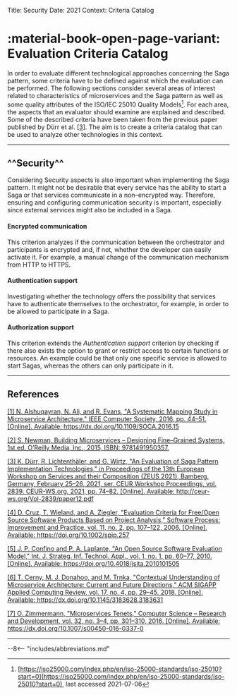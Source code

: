 Title: Security
Date: 2021
Context: Criteria Catalog

# :material-book-open-page-variant: Evaluation Criteria Catalog

In order to evaluate different technological approaches concerning the Saga pattern, some criteria have to be defined against which the evaluation can be performed.
The following sections consider several areas of interest related to characteristics of microservices and the Saga pattern as well as some quality attributes of the ISO/IEC 25010 Quality Models[^1].
For each area, the aspects that an evaluator should examine are explained and described.
Some of the described criteria have been taken from the previous paper published by Dürr et al. [\[3\]](#3).
The aim is to create a criteria catalog that can be used to analyze other technologies in this context.

-----------------------------------------------------------------------------

## ^^Security^^

Considering Security aspects is also important when implementing the Saga pattern.
It might not be desirable that every service has the ability to start a Saga or that services communicate in a non–encrypted way.
Therefore, ensuring and configuring communication security is important, especially since external services might also be included in a Saga.

#### Encrypted communication
This criterion analyzes if the communication between the orchestrator and participants is encrypted and, if not, whether the developer can easily activate it.
For example, a manual change of the communication mechanism from HTTP to HTTPS.

#### Authentication support
Investigating whether the technology offers the possibility that services have to authenticate themselves to the orchestrator, for example, in order to be allowed to participate in a Saga.

#### Authorization support
This criterion extends the _Authentication support_ criterion by checking if there also exists the option to grant or restrict access to certain functions or resources.
An example could be that only one specific service is allowed to start Sagas, whereas the others can only participate in it.

-----------------------------------------------------------------------

## References

<a name="1" href="https://dx.doi.org/10.1109/SOCA.2016.15">[1] N. Alshuqayran, N. Ali, and R. Evans, "A Systematic Mapping Study in Microservice Architecture." IEEE Computer Society, 2016, pp. 44–51. [Online]. Available: https://dx.doi.org/10.1109/SOCA.2016.15</a>

<a name="2" href="https://www.oreilly.com/library/view/building-microservices/9781491950340/">[2] S. Newman, Building Microservices – Designing Fine–Grained Systems, 1st ed. O’Reilly Media, Inc., 2015, ISBN: 9781491950357.</a>

<a name="3" href="http://ceur-ws.org/Vol-2839/paper12.pdf">[3] K. Dürr, R. Lichtenthäler, and G. Wirtz, "An Evaluation of Saga Pattern Implementation Technologies," in Proceedings of the 13th European Workshop on Services and their Composition (ZEUS 2021), Bamberg, Germany, February 25–26, 2021, ser. CEUR Workshop Proceedings, vol. 2839. CEUR-WS.org, 2021, pp. 74–82. [Online]. Available: http://ceur-ws.org/Vol-2839/paper12.pdf</a>

<a name="4" href="https://doi.org/10.1002/spip.257">[4] D. Cruz, T. Wieland, and A. Ziegler, "Evaluation Criteria for Free/Open Source Software Products Based on Project Analysis," Software Process: Improvement and Practice, vol. 11, no. 2, pp. 107–122, 2006. [Online]. Available: https://doi.org/10.1002/spip.257</a>

<a name="5" href="https://doi.org/10.4018/jsita.2010101505">[5] J. P. Confino and P. A. Laplante, "An Open Source Software Evaluation Model," Int. J. Strateg. Inf. Technol. Appl., vol. 1, no. 1, pp. 60–77, 2010. [Online]. Available: https://doi.org/10.4018/jsita.2010101505</a>

<a name="6" href="https://dx.doi.org/10.1145/3183628.3183631">[6] T. Cerny, M. J. Donahoo, and M. Trnka, "Contextual Understanding of Microservice Architecture: Current and Future Directions," ACM SIGAPP Applied Computing Review, vol. 17, no. 4, pp. 29–45, 2018. [Online]. Available: https://dx.doi.org/10.1145/3183628.3183631</a>

<a name="7" href="https://dx.doi.org/10.1007/s00450-016-0337-0">[7] O. Zimmermann, "Microservices Tenets," Computer Science – Research and Development, vol. 32, no. 3–4, pp. 301–310, 2016. [Online]. Available: https://dx.doi.org/10.1007/s00450-016-0337-0</a>

-----------------------------------------------------------------------

[^1]: [https://iso25000.com/index.php/en/iso-25000-standards/iso-25010?start=0](https://iso25000.com/index.php/en/iso-25000-standards/iso-25010?start=0), last
accessed 2021-07-06

--8<-- "includes/abbreviations.md"
